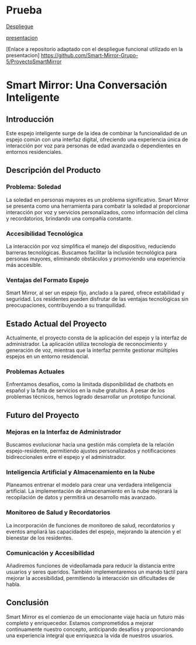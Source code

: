 # Prueba

[Despliegue](https://smartmirrorgrupo5.azurewebsites.net/)

[presentacion](https://view.genial.ly/657b3477fc56ac0014520e4f/interactive-content-smart-mirror)

[Enlace a repositorio adaptado con el despliegue funcional utilizado en la presentacion] https://github.com/Smart-Mirror-Grupo-5/ProyectoSmartMirror
# Smart Mirror: Una Conversación Inteligente

## Introducción

Este espejo inteligente surge de la idea de combinar la funcionalidad de un espejo común con una interfaz digital, ofreciendo una experiencia única de interacción por voz para personas de edad avanzada o dependientes en entornos residenciales.

## Descripción del Producto

### Problema: Soledad
La soledad en personas mayores es un problema significativo. Smart Mirror se presenta como una herramienta para combatir la soledad al proporcionar interacción por voz y servicios personalizados, como información del clima y recordatorios, brindando una compañía constante.

### Accesibilidad Tecnológica
La interacción por voz simplifica el manejo del dispositivo, reduciendo barreras tecnológicas. Buscamos facilitar la inclusión tecnológica para personas mayores, eliminando obstáculos y promoviendo una experiencia más accesible.

### Ventajas del Formato Espejo
Smart Mirror, al ser un espejo fijo, anclado a la pared, ofrece estabilidad y seguridad. Los residentes pueden disfrutar de las ventajas tecnológicas sin preocupaciones, contribuyendo a su tranquilidad.

## Estado Actual del Proyecto

Actualmente, el proyecto consta de la aplicación del espejo y la interfaz de administrador. La aplicación utiliza tecnología de reconocimiento y generación de voz, mientras que la interfaz permite gestionar múltiples espejos en un entorno residencial.

### Problemas Actuales
Enfrentamos desafíos, como la limitada disponibilidad de chatbots en español y la falta de servicios en la nube gratuitos. A pesar de los problemas técnicos, hemos logrado desarrollar un prototipo funcional.

## Futuro del Proyecto

### Mejoras en la Interfaz de Administrador
Buscamos evolucionar hacia una gestión más completa de la relación espejo-residente, permitiendo ajustes personalizados y notificaciones bidireccionales entre el espejo y el administrador.

### Inteligencia Artificial y Almacenamiento en la Nube
Planeamos entrenar el modelo para crear una verdadera inteligencia artificial. La implementación de almacenamiento en la nube mejorará la recopilación de datos y permitirá un desarrollo más avanzado.

### Monitoreo de Salud y Recordatorios
La incorporación de funciones de monitoreo de salud, recordatorios y eventos ampliará las capacidades del espejo, mejorando la atención y el bienestar de los residentes.

### Comunicación y Accesibilidad
Añadiremos funciones de videollamada para reducir la distancia entre usuarios y seres queridos. También implementaremos un mando táctil para mejorar la accesibilidad, permitiendo la interacción sin dificultades de habla.

## Conclusión

Smart Mirror es el comienzo de un emocionante viaje hacia un futuro más completo y enriquecedor. Estamos comprometidos a mejorar continuamente nuestro concepto, anticipando desafíos y proporcionando una experiencia integral que enriquezca la vida de nuestros usuarios.
